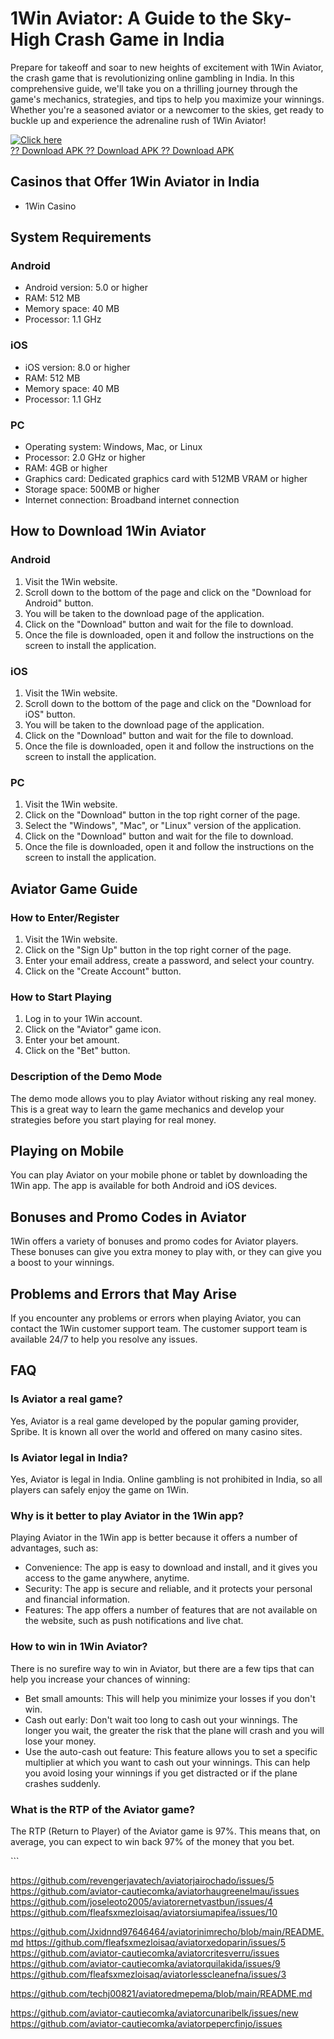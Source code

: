 

# 1Win Aviator: A Guide to the Sky-High Crash Game in India

Prepare for takeoff and soar to new heights of excitement with 1Win
Aviator, the crash game that is revolutionizing online gambling in
India. In this comprehensive guide, we\'ll take you on a thrilling
journey through the game\'s mechanics, strategies, and tips to help you
maximize your winnings. Whether you\'re a seasoned aviator or a newcomer
to the skies, get ready to buckle up and experience the adrenaline rush
of 1Win Aviator!

[![Click
here](https://readscoops.com/wp-content/uploads/2023/03/Readscoop-aviator-1-1.jpg)](https://traff.sbs/deff)\
[?? Download APK ?? Download APK ?? Download
APK](https://traff.sbs/deff)




## Casinos that Offer 1Win Aviator in India

-   1Win Casino

## System Requirements

### Android

-   Android version: 5.0 or higher
-   RAM: 512 MB
-   Memory space: 40 MB
-   Processor: 1.1 GHz

### iOS

-   iOS version: 8.0 or higher
-   RAM: 512 MB
-   Memory space: 40 MB
-   Processor: 1.1 GHz

### PC

-   Operating system: Windows, Mac, or Linux
-   Processor: 2.0 GHz or higher
-   RAM: 4GB or higher
-   Graphics card: Dedicated graphics card with 512MB VRAM or higher
-   Storage space: 500MB or higher
-   Internet connection: Broadband internet connection

## How to Download 1Win Aviator

### Android

1.  Visit the 1Win website.
2.  Scroll down to the bottom of the page and click on the "Download
    for Android" button.
3.  You will be taken to the download page of the application.
4.  Click on the "Download" button and wait for the file to
    download.
5.  Once the file is downloaded, open it and follow the instructions on
    the screen to install the application.

### iOS

1.  Visit the 1Win website.
2.  Scroll down to the bottom of the page and click on the "Download
    for iOS" button.
3.  You will be taken to the download page of the application.
4.  Click on the "Download" button and wait for the file to
    download.
5.  Once the file is downloaded, open it and follow the instructions on
    the screen to install the application.

### PC

1.  Visit the 1Win website.
2.  Click on the "Download" button in the top right corner of the
    page.
3.  Select the "Windows", "Mac", or "Linux" version of
    the application.
4.  Click on the "Download" button and wait for the file to
    download.
5.  Once the file is downloaded, open it and follow the instructions on
    the screen to install the application.

## Aviator Game Guide

### How to Enter/Register

1.  Visit the 1Win website.
2.  Click on the "Sign Up" button in the top right corner of the
    page.
3.  Enter your email address, create a password, and select your
    country.
4.  Click on the "Create Account" button.

### How to Start Playing

1.  Log in to your 1Win account.
2.  Click on the "Aviator" game icon.
3.  Enter your bet amount.
4.  Click on the "Bet" button.

### Description of the Demo Mode

The demo mode allows you to play Aviator without risking any real money.
This is a great way to learn the game mechanics and develop your
strategies before you start playing for real money.

## Playing on Mobile

You can play Aviator on your mobile phone or tablet by downloading the
1Win app. The app is available for both Android and iOS devices.

## Bonuses and Promo Codes in Aviator

1Win offers a variety of bonuses and promo codes for Aviator players.
These bonuses can give you extra money to play with, or they can give
you a boost to your winnings.

## Problems and Errors that May Arise

If you encounter any problems or errors when playing Aviator, you can
contact the 1Win customer support team. The customer support team is
available 24/7 to help you resolve any issues.

## FAQ

### Is Aviator a real game?

Yes, Aviator is a real game developed by the popular gaming provider,
Spribe. It is known all over the world and offered on many casino sites.

### Is Aviator legal in India?

Yes, Aviator is legal in India. Online gambling is not prohibited in
India, so all players can safely enjoy the game on 1Win.

### Why is it better to play Aviator in the 1Win app?

Playing Aviator in the 1Win app is better because it offers a number of
advantages, such as:

-   Convenience: The app is easy to download and install, and it gives
    you access to the game anywhere, anytime.
-   Security: The app is secure and reliable, and it protects your
    personal and financial information.
-   Features: The app offers a number of features that are not available
    on the website, such as push notifications and live chat.

### How to win in 1Win Aviator?

There is no surefire way to win in Aviator, but there are a few tips
that can help you increase your chances of winning:

-   Bet small amounts: This will help you minimize your losses if you
    don\'t win.
-   Cash out early: Don\'t wait too long to cash out your winnings. The
    longer you wait, the greater the risk that the plane will crash and
    you will lose your money.
-   Use the auto-cash out feature: This feature allows you to set a
    specific multiplier at which you want to cash out your winnings.
    This can help you avoid losing your winnings if you get distracted
    or if the plane crashes suddenly.

### What is the RTP of the Aviator game?

The RTP (Return to Player) of the Aviator game is 97%. This means that,
on average, you can expect to win back 97% of the money that you bet.

\`\`\`

https://github.com/revengerjavatech/aviatorjairochado/issues/5
https://github.com/aviator-cautiecomka/aviatorhaugreenelmau/issues
https://github.com/joseleoto2005/aviatorernetvastbun/issues/4
https://github.com/fleafsxmezloisaq/aviatorsiumapifea/issues/10

https://github.com/Jxidnnd97646464/aviatorinimrecho/blob/main/README.md
https://github.com/fleafsxmezloisaq/aviatorxedoparin/issues/5
https://github.com/aviator-cautiecomka/aviatorcritesverru/issues
https://github.com/aviator-cautiecomka/aviatorquilakida/issues/9
https://github.com/fleafsxmezloisaq/aviatorlesscleanefna/issues/3

https://github.com/techj00821/aviatoredmepema/blob/main/README.md

https://github.com/aviator-cautiecomka/aviatorcunaribelk/issues/new
https://github.com/aviator-cautiecomka/aviatorpepercfinjo/issues

